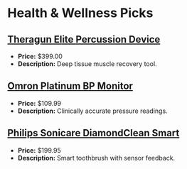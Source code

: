# Health & Wellness Picks

## [Theragun Elite Percussion Device](https://www.amazon.com/dp/B07N8YGR7R?tag=mychanneld-20)
- **Price:** $399.00
- **Description:** Deep tissue muscle recovery tool.

## [Omron Platinum BP Monitor](https://www.amazon.com/dp/B07RL8Z3ZG?tag=mychanneld-20)
- **Price:** $109.99
- **Description:** Clinically accurate pressure readings.

## [Philips Sonicare DiamondClean Smart](https://www.amazon.com/dp/B07RFX7QY7?tag=mychanneld-20)
- **Price:** $199.95
- **Description:** Smart toothbrush with sensor feedback.

